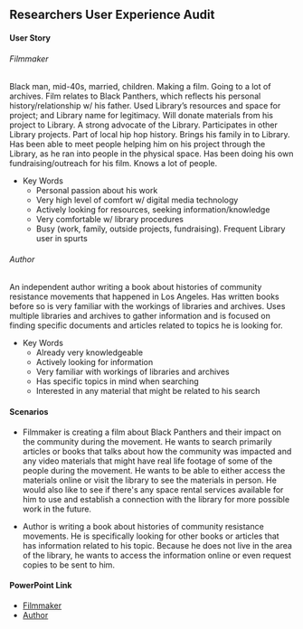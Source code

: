 ## Researchers User Experience Audit

#### User Story
###### Filmmaker
Black man, mid-40s, married, children. Making a film. Going to a lot of archives. Film relates to Black Panthers, which reflects his personal history/relationship w/ his father. Used Library’s resources and space for project; and Library name for legitimacy. Will donate materials from his project to Library. A strong advocate of the Library. Participates in other Library projects. Part of local hip hop history. Brings his family in to Library. Has been able to meet people helping him on his project through the Library, as he ran into people in the physical space. Has been doing his own fundraising/outreach for his film. Knows a lot of people.

* Key Words
    * Personal passion about his work
    * Very high level of comfort w/ digital media technology
    * Actively looking for resources, seeking information/knowledge
    * Very comfortable w/ library procedures
    * Busy (work, family, outside projects, fundraising). Frequent Library user in spurts

###### Author
An independent author writing a book about histories of community resistance movements that happened in Los Angeles. Has written books before so is very familiar with the workings of libraries and archives. Uses multiple libraries and archives to gather information and is focused on finding specific documents and articles related to topics he is looking for.

* Key Words
    * Already very knowledgeable
    * Actively looking for information
    * Very familiar with workings of libraries and archives
    * Has specific topics in mind when searching
    * Interested in any material that might be related to his search

#### Scenarios
* Filmmaker is creating a film about Black Panthers and their impact on the community during the movement. He wants to search primarily articles or books that talks about how the community was impacted and any video materials that might have real life footage of some of the people during the movement. He wants to be able to either access the materials online or visit the library to see the materials in person. He would also like to see if there's any space rental services available for him to use and establish a connection with the library for more possible work in the future.

* Author is writing a book about histories of community resistance movements. He is specifically looking for other books or articles that has information related to his topic. Because he does not live in the area of the library, he wants to access the information online or even request copies to be sent to him.



#### PowerPoint Link
* [Filmmaker](https://docs.google.com/presentation/d/1pqGI1DX1nqJ-a9lBF2OUYK1n2Oa4tF_zB23MfRcoj-U/edit?usp=sharing)
* [Author](https://docs.google.com/presentation/d/1YgqBcaiZ9uu5wtGRLKBFTE0g63Bdm8omfb2ziv63pzc/edit?usp=sharing)
